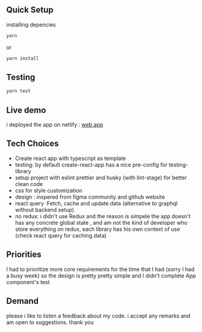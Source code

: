 ## Quick Setup

installing depencies

```bash
yarn
```

or

```bash
yarn install
```

## Testing

```bash
yarn test
```

## Live demo

i deployed the app on netlify : <a href="https://github-users-team.netlify.app/" target="_blank">web app</a>

## Tech Choices

- Create react app with typescript as template
- testing: by default create-react-app has a nice pre-config for testing-library
- setup project with eslint prettier and husky (with lint-stage) for better clean code
- css for style customization
- design : inspered from figma community and github website
- react query :Fetch, cache and update data (alternative to graphql without backend setup)
- no redux: i didn't use Redux and the reason is simpele the app doesn't has any concrete global state , and am not the kind of developer who store everything on redux, each library has his own context of use (check react query for caching data)

## Priorities

I had to prioritize more core requirements for the time that I had (sorry I had a busy week) so the design is pretty pretty simple and I didn't complete App component's test

## Demand

please i like to listen a feedback about my code. i accept any remarks and am open to suggestions. thank you
